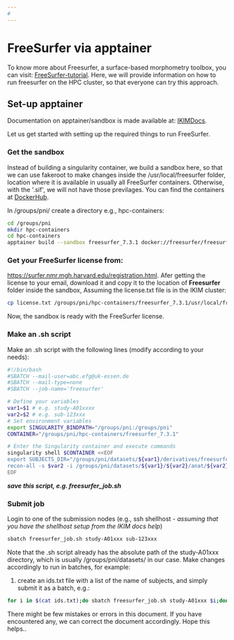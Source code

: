 ```yaml
---
#
---
```


# FreeSurfer via apptainer
To know more about Freesurfer, a surface-based morphometry toolbox, you can visit: [FreeSurfer-tutorial](https://andysbrainbook.readthedocs.io/en/latest/FreeSurfer/FreeSurfer_Introduction.html).
Here, we will provide information on how to run freesurfer on the HPC cluster, so that everyone can try this approach. 

## Set-up apptainer
Documentation on apptainer/sandbox is made available at: [IKIMDocs](https://ikim-essen.github.io/ClusterDocs/).

Let us get started with setting up the required things to run FreeSurfer.

### Get the sandbox
Instead of building a singularity container, we build a sandbox here, so that we can use fakeroot to make changes inside the /usr/local/freesurfer folder, location where it is available in usually all FreeSurfer containers. Otherwise, with the '.sif', we will not have those previlages. You can find the containers at [DockerHub](https://hub.docker.com/).

In /groups/pni/ create a directory e.g., hpc-containers: 
```sh
cd /groups/pni
mkdir hpc-containers
cd hpc-containers
apptainer build --sandbox freesurfer_7.3.1 docker://freesurfer/freesurfer:7.3.1
```

### Get your FreeSurfer license from: 
https://surfer.nmr.mgh.harvard.edu/registration.html.
Afer getting the license to your email, download it and copy it to the location of **Freesurfer** folder inside the sandbox,
Assuming the license.txt file is in the IKIM cluster:
```sh
cp license.txt /groups/pni/hpc-containers/freesurfer_7.3.1/usr/local/freesurfer/
```

Now, the sandbox is ready with the FreeSurfer license.

### Make an .sh script 
Make an .sh script with the following lines (modify according to your needs):
```sh
#!/bin/bash
#SBATCH --mail-user=abc.efg@uk-essen.de
#SBATCH --mail-type=none
#SBATCH --job-name='freesurfer'

# Define your variables
var1=$1 # e.g. study-A01xxxx
var2=$2 # e.g. sub-123xxx
# Set environment variables
export SINGULARITY_BINDPATH="/groups/pni:/groups/pni"
CONTAINER="/groups/pni/hpc-containers/freesurfer_7.3.1"

# Enter the Singularity container and execute commands
singularity shell $CONTAINER <<EOF
export SUBJECTS_DIR="/groups/pni/datasets/${var1}/derivatives/freesurfer"
recon-all -s $var2 -i /groups/pni/datasets/${var1}/${var2}/anat/${var2}_run-01_T1w.nii.gz -all
EOF
```

**_save this script, e.g. freesurfer_job.sh_**

### Submit job
Login to one of the submission nodes (e.g., ssh shellhost - _assuming that you have the shellhost setup from the IKIM docs help_)
```sh
sbatch freesurfer_job.sh study-A01xxx sub-123xxx
```

 Note that the .sh script already has the absolute path of the study-A01xxx directory, which is usually /groups/pni/datasets/ in our case. 
 Make changes accordingly to run in batches, for example:
 1. create an ids.txt file with a list of the name of subjects, and simply submit it as a batch, e.g.:
```sh
for i in $(cat ids.txt);do sbatch freesurfer_job.sh study-A01xxx $i;done
```

There might be few mistakes or errors in this document. If you have encountered any, we can correct the document accordingly.
Hope this helps..



